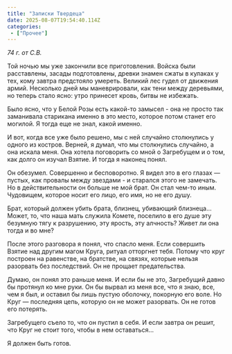 ```yaml
---
title: "Записки Твердеца"
date: 2025-08-07T19:54:40.114Z
categories:
 - ["Прочее"]
---
```


*74 г. от С.В.*

Той ночью мы уже закончили все приготовления. Войска были расставлены,
засады подготовлены, древки знамен сжаты в кулаках у тех, кому завтра
предстояло умереть. Великий лес гудел от движения армий. Несколько дней
мы маневрировали, как тени между деревьями, но теперь стало ясно: утро
принесет кровь, битвы не избежать.

Было ясно, что у Белой Розы есть какой-то замысел - она не просто так
заманивала старикана именно в это место, которое потом станет его
могилой. Я тогда еще не знал, какой именно.

И вот, когда все уже было решено, мы с ней случайно столкнулись у одного
из костров. Верней, я думал, что мы столкнулись случайно, а она искала
меня. Она хотела поговорить со мной о Загребущем и о том, как долго он
изучал Взятие. И тогда я наконец понял.

Он обезумел. Совершенно и бесповоротно. Я видел это в его глазах —
пустых, как провалы между звездами - и старался этого не замечать. Но в
действительности он больше не мой брат. Он стал чем-то иным. Чудовищем,
которое носит его лицо, его имя, но не его душу.

Брат, который должен убить брата, близнец, убивающий близнеца… Может,
то, что наша мать служила Комете, поселило в его душе эту безумную тягу
к разрушению, эту ярость, эту алчность? Живет ли она тогда и во мне?

После этого разговора я понял, что спасло меня. Если совершить Взятие
над другим магом Круга, ритуал отторгнет тебя. Потому что круг построен
на равенстве, на братстве, на связях, которые нельзя разорвать без
последствий. Он не прощает предательства.

Думаю, он понял это раньше меня. И если бы не это, Загребущий давно бы
протянул ко мне руки. Он бы вырвал из меня все, что я знаю, все, чем я
был, и оставил бы лишь пустую оболочку, покорную его воле. Но Круг —
последняя цепь, которую он не может разорвать. Он не готов его потерять.

Загребущего съело то, что он пустил в себя. И если завтра он решит, что
Круг не стоит того, чтобы в нем оставаться…

Я должен быть готов.
